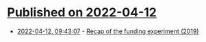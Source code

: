 # [Published on 2022-04-12](index.md)

* [2022-04-12, 09:43:07](https://news.ycombinator.com/item?id=31000473) - [Recap of the funding experiment (2019)](https://feross.org/funding-experiment-recap/)
